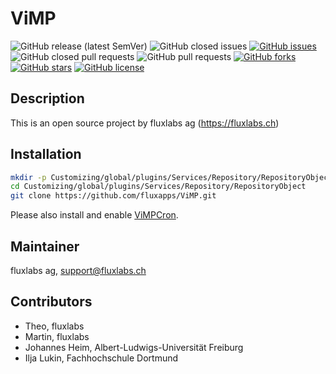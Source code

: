 ViMP
============
![GitHub release (latest SemVer)](https://img.shields.io/github/v/release/fluxapps/vimp?style=flat-square)
![GitHub closed issues](https://img.shields.io/github/issues-closed/fluxapps/vimp?style=flat-square&color=success)
[![GitHub issues](https://img.shields.io/github/issues/fluxapps/vimp?style=flat-square&color=yellow)](https://github.com/fluxapps/vimp/issues)
![GitHub closed pull requests](https://img.shields.io/github/issues-pr-closed/fluxapps/vimp?style=flat-square&color=success)
![GitHub pull requests](https://img.shields.io/github/issues-pr/fluxapps/vimp?style=flat-square&color=yellow)
[![GitHub forks](https://img.shields.io/github/forks/fluxapps/vimp?style=flat-square&color=blueviolet)](https://github.com/fluxapps/vimp/network)
[![GitHub stars](https://img.shields.io/github/stars/fluxapps/vimp?style=flat-square&color=blueviolet)](https://github.com/fluxapps/vimp/stargazers)
[![GitHub license](https://img.shields.io/github/license/fluxapps/vimp?style=flat-square)](https://github.com/fluxapps/ViMP/blob/main/LICENSE.md)

## Description
This is an open source project by fluxlabs ag (https://fluxlabs.ch)

## Installation
```bash
mkdir -p Customizing/global/plugins/Services/Repository/RepositoryObject
cd Customizing/global/plugins/Services/Repository/RepositoryObject
git clone https://github.com/fluxapps/ViMP.git
```

Please also install and enable [ViMPCron](https://github.com/fluxapps/ViMPCron).

## Maintainer
fluxlabs ag, support@fluxlabs.ch

## Contributors
* Theo, fluxlabs
* Martin, fluxlabs
* Johannes Heim, Albert-Ludwigs-Universität Freiburg
* Ilja Lukin, Fachhochschule Dortmund
